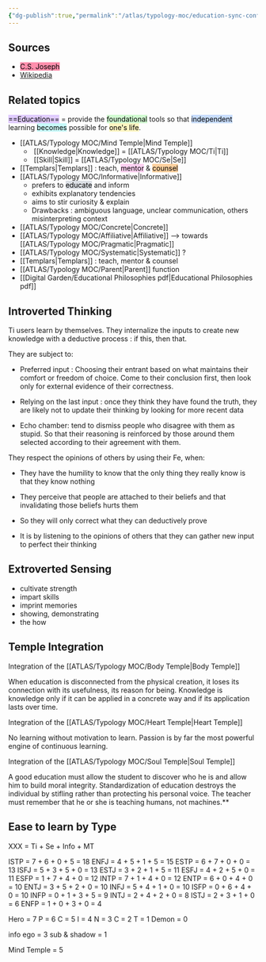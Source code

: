 ```yaml
---
{"dg-publish":true,"permalink":"/atlas/typology-moc/education-sync-conflict-20230104-161505-lbetzbn/"}
---
```



## Sources
- <mark style="background: #FF5582A6;">C.S. Joseph</mark>
- [Wikipedia](https://en.wikipedia.org/wiki/Education)

## Related topics 

<mark style="background: #D2B3FFA6;">==Education==</mark> = provide the <mark style="background: #BBFABBA6;">foundational</mark> tools so that <mark style="background: #ADCCFFA6;">independent</mark> learning <mark style="background: #ABF7F7A6;">becomes</mark> possible for <mark style="background: #FFF3A3A6;">one's life</mark>.
- [[ATLAS/Typology MOC/Mind Temple\|Mind Temple]]
	-  [[Knowledge\|Knowledge]] = [[ATLAS/Typology MOC/Ti\|Ti]]
	-  [[Skill\|Skill]] = [[ATLAS/Typology MOC/Se\|Se]]
- [[Templars\|Templars]] : teach, <mark style="background: #FFB8EBA6;">mentor</mark> & <mark style="background: #FFB86CA6;">counsel</mark>
- [[ATLAS/Typology MOC/Informative\|Informative]]
	- prefers to <mark style="background: #CACFD9A6;">educate</mark> and inform
	- exhibits explanatory tendencies
	- aims to stir curiosity & explain
	- Drawbacks : ambiguous language, unclear communication, others misinterpreting context 
- [[ATLAS/Typology MOC/Concrete\|Concrete]]
- [[ATLAS/Typology MOC/Affiliative\|Affiliative]] --> towards [[ATLAS/Typology MOC/Pragmatic\|Pragmatic]]
- [[ATLAS/Typology MOC/Systematic\|Systematic]] ?
- [[Templars\|Templars]] : teach, mentor & counsel
- [[ATLAS/Typology MOC/Parent\|Parent]] function 
- [[Digital Garden/Educational Philosophies pdf\|Educational Philosophies pdf]]

## Introverted Thinking

Ti users learn by themselves. They internalize the inputs to create new knowledge with a deductive process : if this, then that.

They are subject to:

-   Preferred input : Choosing their entrant based on what maintains their comfort or freedom of choice. Come to their conclusion first, then look only for external evidence of their correctness.
    
-   Relying on the last input : once they think they have found the truth, they are likely not to update their thinking by looking for more recent data
    
-   Echo chamber: tend to dismiss people who disagree with them as stupid. So that their reasoning is reinforced by those around them selected according to their agreement with them.
    

They respect the opinions of others by using their Fe, when:

-   They have the humility to know that the only thing they really know is that they know nothing
    
-   They perceive that people are attached to their beliefs and that invalidating those beliefs hurts them
    
-   So they will only correct what they can deductively prove
    
-   It is by listening to the opinions of others that they can gather new input to perfect their thinking 
    


## Extroverted Sensing 

- cultivate strength
- impart skills
- imprint memories 
- showing, demonstrating
- the how 

## Temple Integration 

Integration of the [[ATLAS/Typology MOC/Body Temple\|Body Temple]]

When education is disconnected from the physical creation, it loses its connection with its usefulness, its reason for being. Knowledge is knowledge only if it can be applied in a concrete way and if its application lasts over time.

Integration of the [[ATLAS/Typology MOC/Heart Temple\|Heart Temple]]

No learning without motivation to learn. Passion is by far the most powerful engine of continuous learning.

Integration of the [[ATLAS/Typology MOC/Soul Temple\|Soul Temple]] 

A good education must allow the student to discover who he is and allow him to build moral integrity. Standardization of education destroys the individual by stifling rather than protecting his personal voice. The teacher must remember that he or she is teaching humans, not machines.**
## Ease to learn by Type 

XXX = Ti + Se + Info + MT

ISTP = 7 + 6 + 0 + 5 = 18
ENFJ = 4 + 5 + 1 + 5 = 15
ESTP = 6 + 7 + 0 + 0 = 13
ISFJ = 5 + 3 + 5 + 0 = 13
ESTJ = 3 + 2 + 1 + 5 = 11
ESFJ = 4 + 2 + 5 + 0 = 11
ESFP = 1 + 7 + 4 + 0 = 12
INTP = 7 + 1 + 4 + 0 = 12
ENTP = 6 + 0 + 4 + 0 = 10
ENTJ = 3 + 5 + 2 + 0 = 10
INFJ = 5 + 4 + 1 + 0 = 10
ISFP = 0 + 6 + 4 + 0 = 10
INFP = 0 + 1 + 3 + 5 = 9 
INTJ = 2 + 4 + 2 + 0 = 8
ISTJ = 2 + 3 + 1 + 0 = 6
ENFP = 1 + 0 + 3 + 0 = 4


Hero = 7
P = 6
C = 5
I = 4
N = 3
C = 2
T = 1
Demon = 0

info ego = 3
sub & shadow = 1

Mind Temple = 5 